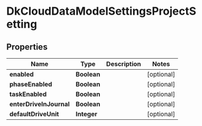 
# DkCloudDataModelSettingsProjectSetting

## Properties
Name | Type | Description | Notes
------------ | ------------- | ------------- | -------------
**enabled** | **Boolean** |  |  [optional]
**phaseEnabled** | **Boolean** |  |  [optional]
**taskEnabled** | **Boolean** |  |  [optional]
**enterDriveInJournal** | **Boolean** |  |  [optional]
**defaultDriveUnit** | **Integer** |  |  [optional]




